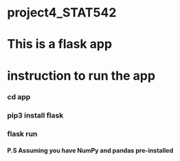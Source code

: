 # project4_STAT542

# This is a flask app
# instruction to run the app 

### cd app
### pip3 install flask
### flask run

#### P.S Assuming you have NumPy and pandas pre-installed
